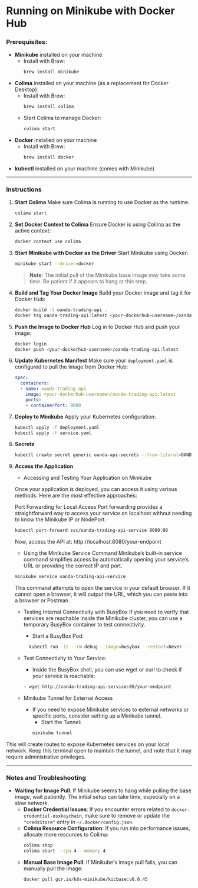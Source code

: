 # Running on Minikube with Docker Hub

### Prerequisites:
- **Minikube** installed on your machine
    - Install with Brew:
      ```bash
      brew install minikube
      ```
- **Colima** installed on your machine (as a replacement for Docker Desktop)
    - Install with Brew:
      ```bash
      brew install colima
      ```
    - Start Colima to manage Docker:
      ```bash
      colima start
      ```
- **Docker** installed on your machine
    - Install with Brew:
      ```bash
      brew install docker
      ```
- **kubectl** installed on your machine (comes with Minikube)

---

### Instructions

1. **Start Colima**
   Make sure Colima is running to use Docker as the runtime:
   ```bash
   colima start
   ```

2. **Set Docker Context to Colima**
   Ensure Docker is using Colima as the active context:
   ```bash
   docker context use colima
   ```

3. **Start Minikube with Docker as the Driver**
   Start Minikube using Docker:
   ```bash
   minikube start --driver=docker
   ```
   > **Note**: The initial pull of the Minikube base image may take some time. Be patient if it appears to hang at this step.

4. **Build and Tag Your Docker Image**
   Build your Docker image and tag it for Docker Hub:
   ```bash
   docker build -t oanda-trading-api .
   docker tag oanda-trading-api:latest <your-dockerhub-username>/oanda-trading-api:latest
   ```

5. **Push the Image to Docker Hub**
   Log in to Docker Hub and push your image:
   ```bash
   docker login
   docker push <your-dockerhub-username>/oanda-trading-api:latest
   ```

6. **Update Kubernetes Manifest**
   Make sure your `deployment.yaml` is configured to pull the image from Docker Hub:
   ```yaml
   spec:
     containers:
     - name: oanda-trading-api
       image: <your-dockerhub-username>/oanda-trading-api:latest
       ports:
       - containerPort: 8080
   ```

7. **Deploy to Minikube**
   Apply your Kubernetes configuration:
   ```bash
   kubectl apply -f deployment.yaml
   kubectl apply -f service.yaml
   ```
8. **Secrets**
   ```bash
   kubectl create secret generic oanda-api-secrets --from-literal=OANDA_API_KEY="$OANDA_API_KEY"
    ```
9. **Access the Application**

   - Accessing and Testing Your Application on Minikube

    Once your application is deployed, you can access it using various methods. Here are the most effective approaches:

    Port Forwarding for Local Access
    Port forwarding provides a straightforward way to access your service on localhost without needing to know the Minikube IP or NodePort.

    ```bash
    kubectl port-forward svc/oanda-trading-api-service 8080:80
    ```

    Now, access the API at:
    http://localhost:8080/your-endpoint

	- Using the Minikube Service Command
        Minikube’s built-in service command simplifies access by automatically opening your service’s URL or providing the correct IP and port.
   
    ```bash
    minikube service oanda-trading-api-service
    ```

    This command attempts to open the service in your default browser. If it cannot open a browser, it will output the URL, which you can paste into a browser or Postman.

	- Testing Internal Connectivity with BusyBox
    If you need to verify that services are reachable inside the Minikube cluster, you can use a temporary BusyBox container to test connectivity.
	    - Start a BusyBox Pod:
        ```bash
          kubectl run -it --rm debug --image=busybox --restart=Never -- /bin/sh
        ```
	- Test Connectivity to Your Service:
       - Inside the BusyBox shell, you can use wget or curl to check if your service is reachable:
       ```bash
       - wget http://oanda-trading-api-service:80/your-endpoint
      ```

	- Minikube Tunnel for External Access
       - If you need to expose Minikube services to external networks or specific ports, consider setting up a Minikube tunnel.
         - Start the Tunnel:
         ```bash
         minikube tunnel
         ```

This will create routes to expose Kubernetes services on your local network. Keep this terminal open to maintain the tunnel, and note that it may require administrative privileges.

---

### Notes and Troubleshooting
- **Waiting for Image Pull**: If Minikube seems to hang while pulling the base image, wait patiently. The initial setup can take time, especially on a slow network.
  - **Docker Credential Issues**: If you encounter errors related to `docker-credential-osxkeychain`, make sure to remove or update the `"credsStore"` entry in `~/.docker/config.json`.
  - **Colima Resource Configuration**: If you run into performance issues, allocate more resources to Colima:
    ```bash
    colima stop
    colima start --cpu 4 --memory 4
    ```
  - **Manual Base Image Pull**: If Minikube's image pull fails, you can manually pull the image:
    ```bash
    docker pull gcr.io/k8s-minikube/kicbase:v0.0.45
    ```